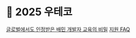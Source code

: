 # 󰏢 2025 우테코

[글로벌에서도 인정받은 배민 개발자 교육의 비밀](https://www.youtube.com/watch?v=JTUIOC2QmR0)
[지원 FAQ](https://www.woowacourse.io/faq)


